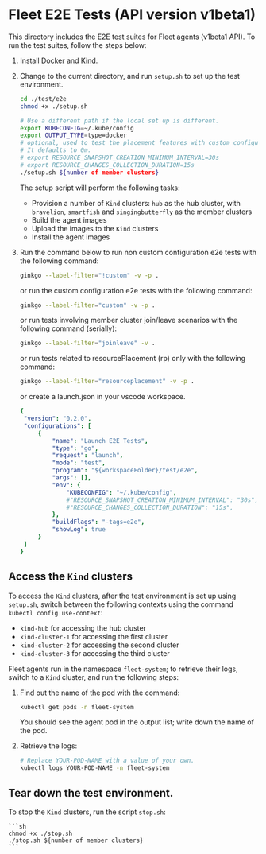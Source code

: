 # Fleet E2E Tests (API version v1beta1)

This directory includes the E2E test suites for Fleet agents (v1beta1 API). To run the 
test suites, follow the steps below:

1. Install [Docker](https://www.docker.com) and [Kind](https://kind.sigs.k8s.io/).

2. Change to the current directory, and run `setup.sh` to set up the test environment.

    ```sh
    cd ./test/e2e
    chmod +x ./setup.sh
    
    # Use a different path if the local set up is different.
    export KUBECONFIG=~/.kube/config
    export OUTPUT_TYPE=type=docker
    # optional, used to test the placement features with custom configurations
    # It defaults to 0m.
    # export RESOURCE_SNAPSHOT_CREATION_MINIMUM_INTERVAL=30s
    # export RESOURCE_CHANGES_COLLECTION_DURATION=15s
    ./setup.sh ${number of member clusters}
    ```

    The setup script will perform the following tasks:

    * Provision a number of `Kind` clusters: `hub` as the hub cluster, with `bravelion`, `smartfish`
      and `singingbutterfly` as the member clusters
    * Build the agent images
    * Upload the images to the `Kind` clusters
    * Install the agent images

3. Run the command below to run non custom configuration e2e tests with the following command:

    ```sh
   ginkgo --label-filter="!custom" -v -p .
   ```

   or run the custom configuration e2e tests with the following command:
   ```sh
   ginkgo --label-filter="custom" -v -p .
   ```

   or run tests involving member cluster join/leave scenarios with the following command (serially):
   ```sh
   ginkgo --label-filter="joinleave" -v .
   ```

   or run tests related to resourcePlacement (rp) only with the following command:
   ```sh
   ginkgo --label-filter="resourceplacement" -v -p .
   ```

   or create a launch.json in your vscode workspace.
   ```yaml
   {
    "version": "0.2.0",
    "configurations": [
        {
            "name": "Launch E2E Tests",
            "type": "go",
            "request": "launch",
            "mode": "test",
            "program": "${workspaceFolder}/test/e2e",
            "args": [],
            "env": {
                "KUBECONFIG": "~/.kube/config",
                #"RESOURCE_SNAPSHOT_CREATION_MINIMUM_INTERVAL": "30s",
                #"RESOURCE_CHANGES_COLLECTION_DURATION": "15s",
            },
            "buildFlags": "-tags=e2e",
            "showLog": true
        }
    ]
   }
   ```

## Access the `Kind` clusters

To access the `Kind` clusters, after the test environment is set up using `setup.sh`, switch
between the following contexts using the command `kubectl config use-context`:

* `kind-hub` for accessing the hub cluster
* `kind-cluster-1` for accessing the first cluster
* `kind-cluster-2` for accessing the second cluster
* `kind-cluster-3` for accessing the third cluster

Fleet agents run in the namespace `fleet-system`; to retrieve their logs, switch to a `Kind`
cluster, and run the following steps:

1. Find out the name of the pod with the command:

    ```sh
    kubectl get pods -n fleet-system
    ```

    You should see the agent pod in the output list; write down the name of the pod.

2. Retrieve the logs:

    ```sh
    # Replace YOUR-POD-NAME with a value of your own.
    kubectl logs YOUR-POD-NAME -n fleet-system
    ```

## Tear down the test environment.

To stop the `Kind` clusters, run the script `stop.sh`:

    ```sh
    chmod +x ./stop.sh
    ./stop.sh ${number of member clusters}
    ```